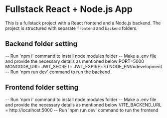 # Fullstack React + Node.js App

This is a fullstack project with a React frontend and a Node.js backend. The project is structured with separate `frontend` and `backend` folders.


## Backend folder setting
-- Run 'npm i' command to install node modules folder
-- Make a .env file and provide the necessary details as mentioned below
      PORT=5000
      MONGODB_URI=
      JWT_SECRET=
      JWT_EXPIRE=7d
      NODE_ENV=development
-- Run 'npm run dev' command to run the backend

## Frontend folder setting
-- Run 'npm i' command to install node modules folder
-- Make a .env file and provide the necessary details as mentioned below
      VITE_BACKEND_URL = http://localhost:5000
-- Run 'npm run dev' command to run the frontend
